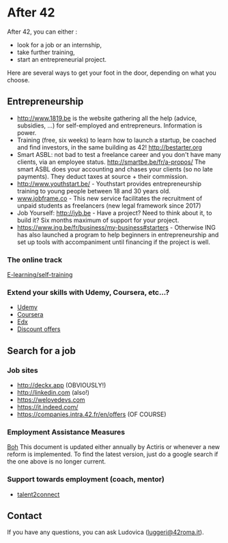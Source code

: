 # After 42

After 42, you can either :

- look for a job or an internship,
- take further training,
- start an entrepreneurial project.

Here are several ways to get your foot in the door, depending on what you choose.

## Entrepreneurship

- http://www.1819.be is the website gathering all the help (advice, subsidies, ...) for self-employed and entrepreneurs. Information is power.
- Training (free, six weeks) to learn how to launch a startup, be coached and find investors, in the same building as 42! http://bestarter.org
- Smart ASBL: not bad to test a freelance career and you don't have many clients, via an employee status. http://smartbe.be/fr/a-propos/ The smart ASBL does your accounting and chases your clients (so no late payments). They deduct taxes at source + their commission.
- http://www.youthstart.be/ - Youthstart provides entrepreneurship training to young people between 18 and 30 years old.
- www.jobframe.co - This new service facilitates the recruitment of unpaid students as freelancers (new legal framework since 2017)
- Job Yourself: http://jyb.be - Have a project? Need to think about it, to build it? Six months maximum of support for your project.
- https://www.ing.be/fr/business/my-business#starters - Otherwise ING has also launched a program to help beginners in entrepreneurship and set up tools with accompaniment until financing if the project is well.


### The online track

[E-learning/self-training]()

### Extend your skills with Udemy, Coursera, etc...?
- [Udemy](https://www.udemy.com/)
- [Coursera](https://www.coursera.org/)
- [Edx](https://www.edx.org/)
- [Discount offers](https://www.real.discount/courses/?free=1)

## Search for a job
### Job sites
- http://deckx.app (OBVIOUSLY!)
- http://linkedin.com (also!)
- https://welovedevs.com
- https://it.indeed.com/
- https://companies.intra.42.fr/en/offers (OF COURSE)

### Employment Assistance Measures
[Boh]()
This document is updated either annually by Actiris or whenever a new reform is implemented. To find the latest version, just do a google search if the one above is no longer current.

### Support towards employment (coach, mentor)
- [talent2connect](http://www.talent2connect.be/)

## Contact
If you have any questions, you can ask Ludovica (luggeri@42roma.it).
